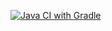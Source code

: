 [![Java CI with Gradle](https://github.com/KateBakhtina/ru.netology.patterns/actions/workflows/blank.yml/badge.svg)](https://github.com/KateBakhtina/ru.netology.patterns/actions/workflows/blank.yml)
